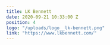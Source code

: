 ```yaml
---
title: LK Bennett
date: 2020-09-21 10:33:00 Z
position: 4
logo: "/uploads/logo__lk-bennett.png"
link: "https://www.lkbennett.com/"
---
```


